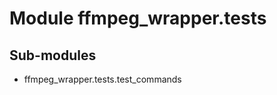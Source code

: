 Module ffmpeg_wrapper.tests
===========================

Sub-modules
-----------
* ffmpeg_wrapper.tests.test_commands